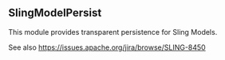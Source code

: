 SlingModelPersist
---

This module provides transparent persistence for Sling Models.

See also https://issues.apache.org/jira/browse/SLING-8450
